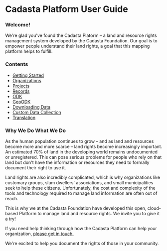 # Cadasta Platform User Guide

### Welcome!

We're glad you've found the Cadasta Platorm – a land and resource rights management system developed by the Cadasta Foundation. Our goal is to empower people understand their land rights, a goal that this mapping platform helps to fulfill.

### Contents

* [Getting Started](gettingstarted.md)
* [Organizations](organizations.md)
* [Projects](projects.md)
* [Records](records.md)
* [ODK](odkcollect.md)
* [GeoODK](geoodkcollect.md)
* [Downloading Data](download.md)
* [Custom Data Collection](XLSForms.md)
* [Translation](/en/translation.md)

### Why We Do What We Do

As the human population continues to grow – and as land and resources become more and more scarce – land rights become increasingly important. An estimated 70% of land in the developing world remains undocumented or unregistered. This can pose serious problems for people who rely on that land but don't have the information or resources they need to formally document their right to use it.

Land rights are also incredibly complicated, which is why organizations like customary groups, slum dwellers' associations, and small municipalities seek to help these citizens. Unfortunately, the cost and complexity of the tools and technology required to manage land information are often out of reach.

This is why we at the Cadasta Foundation have developed this open, cloud-based Platform to manage land and resource rights. We invite you to give it a try!

If you need help thinking through how the Cadasta Platform can help your organization, [please get in touch. ](http://cadasta.org/contact/)

We're excited to help you document the rights of those in your community.

